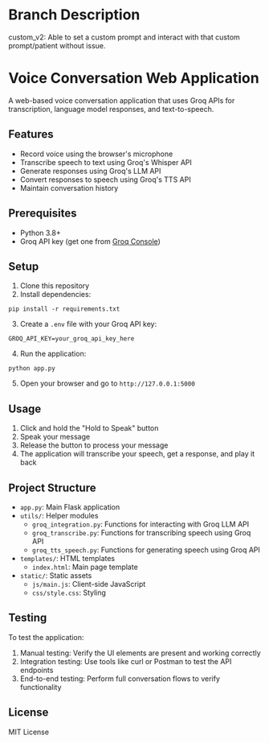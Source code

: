 # Branch Description

custom_v2: Able to set a custom prompt and interact with that custom prompt/patient without issue.



# Voice Conversation Web Application

A web-based voice conversation application that uses Groq APIs for transcription, language model responses, and text-to-speech.

## Features

- Record voice using the browser's microphone
- Transcribe speech to text using Groq's Whisper API
- Generate responses using Groq's LLM API
- Convert responses to speech using Groq's TTS API
- Maintain conversation history

## Prerequisites

- Python 3.8+
- Groq API key (get one from [Groq Console](https://console.groq.com/keys))

## Setup

1. Clone this repository
2. Install dependencies:
```
pip install -r requirements.txt
```
3. Create a `.env` file with your Groq API key:
```
GROQ_API_KEY=your_groq_api_key_here
```
4. Run the application:
```
python app.py
```
5. Open your browser and go to `http://127.0.0.1:5000`

## Usage

1. Click and hold the "Hold to Speak" button
2. Speak your message
3. Release the button to process your message
4. The application will transcribe your speech, get a response, and play it back

## Project Structure

- `app.py`: Main Flask application
- `utils/`: Helper modules
  - `groq_integration.py`: Functions for interacting with Groq LLM API
  - `groq_transcribe.py`: Functions for transcribing speech using Groq API
  - `groq_tts_speech.py`: Functions for generating speech using Groq API
- `templates/`: HTML templates
  - `index.html`: Main page template
- `static/`: Static assets
  - `js/main.js`: Client-side JavaScript
  - `css/style.css`: Styling

## Testing

To test the application:

1. Manual testing: Verify the UI elements are present and working correctly
2. Integration testing: Use tools like curl or Postman to test the API endpoints
3. End-to-end testing: Perform full conversation flows to verify functionality

## License

MIT License 